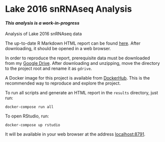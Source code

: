 <!---
    This file is part of lake-2016-snRNAseq.
    Copyright 2019-2020 (C)  Emir Turkes, Columbia University Medical Center

    This program is free software: you can redistribute it and/or modify
    it under the terms of the GNU General Public License as published by
    the Free Software Foundation, either version 3 of the License, or
    (at your option) any later version.

    This program is distributed in the hope that it will be useful,
    but WITHOUT ANY WARRANTY; without even the implied warranty of
    MERCHANTABILITY or FITNESS FOR A PARTICULAR PURPOSE.  See the
    GNU General Public License for more details.

    You should have received a copy of the GNU General Public License
    along with this program.  If not, see <http://www.gnu.org/licenses/>.

    Emir Turkes can be contacted at emir.turkes@eturkes.com
-->

# Lake 2016 snRNAseq Analysis
#### *This analysis is a work-in-progress*

Analysis of Lake 2016 snRNAseq data

The up-to-date R Markdown HTML report can be found [here](https://drive.google.com/file/d/1vwjFSnYd1bUV_NGqQmY8oqoSFR1gdgQy/view?usp=sharing).
After downloading, it should be opened in a web browser.

In order to reproduce the report, prerequisite data must be downloaded from my [Google Drive](https://drive.google.com/drive/folders/1AabpzFGfe7ZMaQC3fV4IiwlSn0KupsqJ?usp=sharing).
After downloading and unzipping, move the directory to the project root and rename it as `gdrive`.

A Docker image for this project is available from [DockerHub](https://hub.docker.com/r/eturkes/lake-2016-snrnaseq).
This is the recommended way to reproduce and explore the project.

To run all scripts and generate an HTML report in the `results` directory, just run:
```
docker-compose run all
```

To open RStudio, run:
```
docker-compose up rstudio
```
It will be available in your web browser at the address [localhost:8791](http://localhost:8791).
